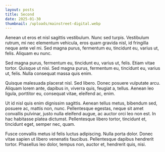 ```yaml
---
layout: posts
title: Second
date: 2025-01-30
thumbnail: /uploads/mainstreet-digital.webp
---
```

Aenean ut eros et nisl sagittis vestibulum. Nunc sed turpis. Vestibulum rutrum, mi nec elementum vehicula, eros quam gravida nisl, id fringilla neque ante vel mi. Sed magna purus, fermentum eu, tincidunt eu, varius ut, felis. Aliquam eu nunc.



Sed magna purus, fermentum eu, tincidunt eu, varius ut, felis. Etiam vitae tortor. Quisque ut nisi. Sed magna purus, fermentum eu, tincidunt eu, varius ut, felis. Nulla consequat massa quis enim.



Quisque malesuada placerat nisl. Sed libero. Donec posuere vulputate arcu. Aliquam lorem ante, dapibus in, viverra quis, feugiat a, tellus. Aenean leo ligula, porttitor eu, consequat vitae, eleifend ac, enim.



Ut id nisl quis enim dignissim sagittis. Aenean tellus metus, bibendum sed, posuere ac, mattis non, nunc. Pellentesque egestas, neque sit amet convallis pulvinar, justo nulla eleifend augue, ac auctor orci leo non est. In hac habitasse platea dictumst. Pellentesque libero tortor, tincidunt et, tincidunt eget, semper nec, quam.



Fusce convallis metus id felis luctus adipiscing. Nulla porta dolor. Donec vitae sapien ut libero venenatis faucibus. Pellentesque dapibus hendrerit tortor. Phasellus leo dolor, tempus non, auctor et, hendrerit quis, nisi.
